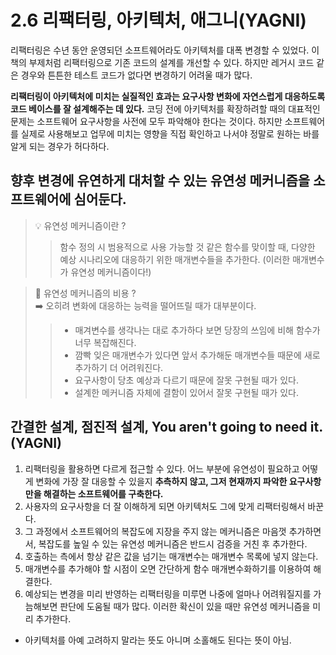 # 2.6 리팩터링, 아키텍처, 애그니(YAGNI)

리팩터링은 수년 동안 운영되던 소프트웨어라도 아키텍처를 대폭 변경할 수 있었다. 이 책의 부제처럼 리팩터링으로 기존 코드의 설계를 개선할 수 있다. 하지만 레거시 코드 같은 경우와 튼튼한 테스트 코드가 없다면 변경하기 어려울 때가 많다.

**리팩터링이 아키텍처에 미치는 실질적인 효과는 요구사항 변화에 자연스럽게 대응하도록 코드 베이스를 잘 설계해주는 데 있다.** 코딩 전에 아키텍처를 확장하려할 때의 대표적인 문제는 소프트웨어 요구사항을 사전에 모두 파악해야 한다는 것이다. 하지만 소프트웨어를 실제로 사용해보고 업무에 미치는 영향을 직접 확인하고 나서야 정말로 원하는 바를 알게 되는 경우가 허다하다.

## 향후 변경에 유연하게 대처할 수 있는 **유연성 메커니즘**을 소프트웨어에 심어둔다.

> 💡 유연성 메커니즘이란 ?
>
> > 함수 정의 시 범용적으로 사용 가능할 것 같은 함수를 맞이할 때, 다양한 예상 시나리오에 대응하기 위한 매개변수들을 추가한다. (이러한 매개변수가 유연성 메커니즘이다!)

> 🤔 유연성 메커니즘의 비용 ?  
>  ➡️ 오히려 변화에 대응하는 능력을 떨어뜨릴 때가 대부분이다.
>
> > - 매겨변수를 생각나는 대로 추가하다 보면 당장의 쓰임에 비해 함수가 너무 복잡해진다.
> > - 깜빡 잊은 매개변수가 있다면 앞서 추가해둔 매개변수들 때문에 새로 추가하기 더 어려워진다.
> > - 요구사항이 당초 예상과 다르기 때문에 잘못 구현될 때가 있다.
> > - 설계한 메커니즘 자체에 결함이 있어서 잘못 구현될 때가 있다.

## 간결한 설계, 점진적 설계, You aren't going to need it. (YAGNI)

1. 리팩터링을 활용하면 다르게 접근할 수 있다. 어느 부분에 유연성이 필요하고 어떻게 변화에 가장 잘 대응할 수 있을지 **추측하지 않고, 그저 현재까지 파악한 요구사항만을 해결하는 소프트웨어를 구축한다.**
2. 사용자의 요구사항을 더 잘 이해하게 되면 아키텍처도 그에 맞게 리팩터링해서 바꾼다.
3. 그 과정에서 소프트웨어의 복잡도에 지장을 주지 않는 메커니즘은 마음껏 추가하면서, 복잡도를 높일 수 있는 유연성 메커니즘은 반드시 검증을 거친 후 추가한다.
4. 호출하는 측에서 항상 같은 값을 넘기는 매개변수는 매개변수 목록에 넣지 않는다.
5. 매개변수를 추가해야 할 시점이 오면 간단하게 함수 매개변수화하기를 이용하여 해결한다.
6. 예상되는 변경을 미리 반영하는 리팩터링을 미루면 나중에 얼마나 어려워질지를 가늠해보면 판단에 도움될 때가 많다. 이러한 확신이 있을 때만 유연성 메커니즘을 미리 추가한다.

- 아키텍처를 아예 고려하지 말라는 뜻도 아니며 소홀해도 된다는 뜻이 아님.

